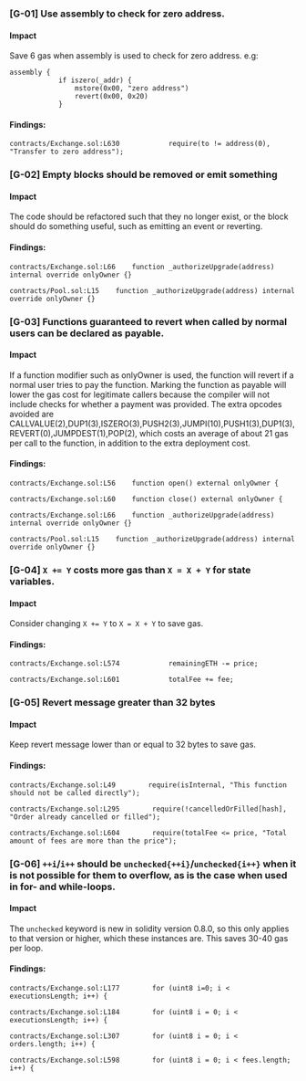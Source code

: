 ### [G-01] Use assembly to check for zero address.


#### Impact
Save 6 gas when assembly is used to check for zero address.
e.g:
```
assembly {
            if iszero(_addr) {
                mstore(0x00, "zero address")
                revert(0x00, 0x20)
            }
```


#### Findings:
```
contracts/Exchange.sol:L630            require(to != address(0), "Transfer to zero address");

```
### [G-02] Empty blocks should be removed or emit something


#### Impact
The code should be refactored such that they no longer exist, or the block should do something useful, such as emitting an event or reverting.


#### Findings:
```
contracts/Exchange.sol:L66    function _authorizeUpgrade(address) internal override onlyOwner {}

contracts/Pool.sol:L15    function _authorizeUpgrade(address) internal override onlyOwner {}

```

### [G-03] Functions guaranteed to revert when called by normal users can be declared as payable.


#### Impact
If a function modifier such as onlyOwner is used, the function will revert if a normal user tries to pay the function. Marking the function as payable will lower the gas cost for legitimate callers because the compiler will not include checks for whether a payment was provided. The extra opcodes avoided are CALLVALUE(2),DUP1(3),ISZERO(3),PUSH2(3),JUMPI(10),PUSH1(3),DUP1(3),REVERT(0),JUMPDEST(1),POP(2), which costs an average of about 21 gas per call to the function, in addition to the extra deployment cost.


#### Findings:
```
contracts/Exchange.sol:L56    function open() external onlyOwner {

contracts/Exchange.sol:L60    function close() external onlyOwner {

contracts/Exchange.sol:L66    function _authorizeUpgrade(address) internal override onlyOwner {}

contracts/Pool.sol:L15    function _authorizeUpgrade(address) internal override onlyOwner {}

```

### [G-04] ```X += Y``` costs more gas than ```X = X + Y``` for state variables.


#### Impact
Consider changing ```X += Y``` to ```X = X + Y``` to save gas.


#### Findings:
```
contracts/Exchange.sol:L574            remainingETH -= price;

contracts/Exchange.sol:L601            totalFee += fee;

```

### [G-05] Revert message greater than 32 bytes


#### Impact
Keep revert message lower than or equal to 32 bytes to save gas.


#### Findings:
```
contracts/Exchange.sol:L49        require(isInternal, "This function should not be called directly");

contracts/Exchange.sol:L295        require(!cancelledOrFilled[hash], "Order already cancelled or filled");

contracts/Exchange.sol:L604        require(totalFee <= price, "Total amount of fees are more than the price");

```

### [G-06] ```++i```/```i++``` should be ```unchecked{++i}```/```unchecked{i++}``` when it is not possible for them to overflow, as is the case when used in for- and while-loops.


#### Impact
The ```unchecked``` keyword is new in solidity version 0.8.0, so this only applies to that version or higher, which these instances are. This saves 30-40 gas per loop.


#### Findings:
```
contracts/Exchange.sol:L177        for (uint8 i=0; i < executionsLength; i++) {

contracts/Exchange.sol:L184        for (uint8 i = 0; i < executionsLength; i++) {

contracts/Exchange.sol:L307        for (uint8 i = 0; i < orders.length; i++) {

contracts/Exchange.sol:L598        for (uint8 i = 0; i < fees.length; i++) {

```
